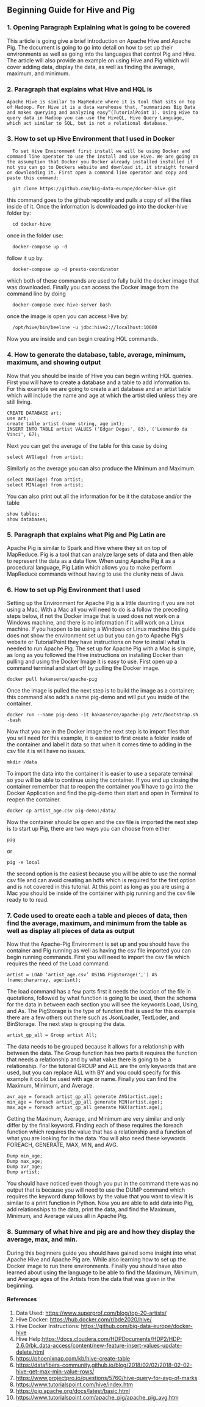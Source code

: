 ## Beginning Guide for Hive and Pig

### 1. Opening Paragraph Explaining what is going to be covered
  This article is going give a brief introduction on Apache Hive and Apache Pig. The document is going to go into detail on how to set up their environments as well as going into the languages that control Pig and Hive. The article will also provide an example on using Hive and Pig which will cover adding data, display the data, as well as finding the average, maximum, and minimum.


### 2. Paragraph that explains what Hive and HQL is
    Apache Hive is similar to MapReduce where it is tool that sits on top of Hadoop. For Hive it is a data warehouse that, “summarizes Big Data and makes querying and analyzing easy”(TutorialPoint 1). Using Hive to query data in Hadoop you can use the HiveQL, Hive Query Language, which act similar to SQL, but is not a relational database. 

### 3. How to set up Hive Environment that I used in Docker
      To set Hive Environment first install we will be using Docker and command line operator to use the install and use Hive. We are going on the assumption that Docker you Docker already installed installed if not you can go to Dockers website and download it, it straight forward on downloading it. First open a command line operator and copy and paste this command:
```
  git clone https://github.com/big-data-europe/docker-hive.git
```
this command goes to the github repostity and pulls a copy of all the files inside of it. Once the information is downloaded go into the docker-hive folder by:
```
  cd docker-hive
```
once in the folder use: 
```
  docker-compose up -d 
```
follow it up by: 
```
  docker-compose up -d presto-coordinator 
```
which both of these commands are used to fully build the docker image that was downloaded. Finally you can access the Docker image from the command line by doing
```
  docker-compose exec hive-server bash
```
once the image is open you can access Hive by: 
```
  /opt/hive/bin/beeline -u jdbc:hive2://localhost:10000
```
Now you are inside and can begin creating HQL commands. </li>
  
### 4. How to generate the database, table, average, minimum, maximum, and showing output
Now that you should be inside of Hive you can begin writing HQL queries. First you will have to create a database and a table to add information to. For this example we are going to create a art database and an artist table which will include the name and age at which the artist died unless they are still living. 
```
CREATE DATABASE art;
use art;
create table artist (name string, age int);
INSERT INTO TABLE artist VALUES ('Edgar Degas', 83), ('Leonardo da Vinci', 67);
```
Next you can get the average of the table for this case by doing
```
select AVG(age) from artist; 
```
Similarly as the average you can also produce the Minimum and Maximum.
```
select MAX(age) from artist; 
select MIN(age) from artist;
```
You can also print out all the information for be it the database and/or the table
```
show tables;
show databases;
```
### 5. Paragraph that explains what Pig and Pig Latin are
Apache Pig is similar to Spark and Hive where they sit on top of MapReduce. Pig is a tool that can analyze large sets of data and then able to represent the data as a data flow. When using Apache Pig it as a procedural language, Pig Latin which allows you to make perform MapReduce commands without having to use the clunky ness of Java.

### 6. How to set up Pig Environment that I used

Setting up the Environment for Apache Pig is a little daunting if you are not using a Mac. With a Mac all you will need to do is a follow the preceding steps below, if not the Docker image that is used does not work on a Windows machine, and there is no information if it will work on a Linux machine. If you happen to be using a Windows or Linux machine this guide does not show the environment set up but you can go to Apache Pig’s website or TutorialPoint they have instructions on how to install what is needed to run Apache Pig. The set up for Apache Pig with a Mac is simple, as long as you followed the Hive instructions on installing Docker than pulling and using the Docker Image it is easy to use. First open up a command terminal and start off by pulling the Docker image. 
```
docker pull hakanserce/apache-pig
```
Once the image is pulled the next step is to build the image as a container; this command also add’s a name pig-demo and will put you inside of the container. 
```
docker run --name pig-demo -it hakanserce/apache-pig /etc/bootstrap.sh -bash
```
Now that you are in the Docker image the next step is to import files that you will need for this example, it is easiest to first create a folder inside of the container and label it data so that when it comes time to adding in the csv file it is will have no issues.
```
mkdir /data
```
To import the data into the container it is easier to use a separate terminal so you will be able to continue using the container. If you end up closing the container remember that to reopen the container you’ll have to go into the Docker Application and find the pig-demo then start and open in Terminal to reopen the container.
```
docker cp artist_age.csv pig-demo:/data/
```
Now the container should be open and the csv file is imported the next step is to start up Pig, there are two ways you can choose from either
```
pig
```
or
```
pig -x local
```
the second option is the easiest because you will be able to use the normal csv file and can avoid creating an hdfs which is required for the first option and is not covered in this tutorial. At this point as long as you are using a Mac you should be inside of the container with pig running and the csv file ready to to read.

### 7. Code used to create each a table and pieces of data, then find the average, maximum, and minimum from the table as well as display all pieces of data as output

Now that the Apache-Pig Environment is set up and you should have the container and Pig running as well as having the csv file imported you can begin running commands. First you will need to import the csv file which requires the need of the Load command.
```
artist = LOAD ‘artist_age.csv’ USING PigStorage(',') AS (name:chararray, age:isnt);
```
The load command has a few parts first it needs the location of the file in quotations, followed by what function is going to be used, then the schema for the data in between each section you will see the keywords Load, Using, and As. The PigStorage is the type of function that is used for this example there are a few others out there such as JsonLoader, TextLoder, and BinStorage. The next step is grouping the data.
```
artist_gp_all = Group artist All;
```
The data needs to be grouped because it allows for a relationship with between the data. The Group function has two parts it requires the function that needs a relationship and by what value there is going to be a relationship. For the tutorial GROUP and ALL are the only keywords that are used, but you can replace ALL with BY and you could specify for this example it could be used with age or name. Finally you can find the Maximum, Minimum, and Average.
```
avr_age = foreach artist_gp_all generate AVG(artist.age);
min_age = foreach artist_gp_all generate MIN(artist.age);
max_age = foreach artist_gp_all generate MAX(artist.age);
```
Getting the Maximum, Average, and Minimum are very similar and only differ by the final keyword. Finding each of these requires the foreach function which requires the value that has a relationship and a function of what you are looking for in the data. You will also need these keywords FOREACH, GENERATE, MAX, MIN, and AVG.
```
Dump min_age;
Dump max_age;
Dump avr_age;
Dump artist;
```
You should have noticed even though you put in the command there was no output that is because you will need to use the DUMP command which requires the keyword dump follows by the value that you want to view it is similar to a print function in Python. Now you are able to add data into Pig, add relationships to the data, print the data, and find the Maximum, Minimum, and Average values all in Apache Pig.

### 8. Summary of what hive and pig are and how they display the average, max, and min. 
During this beginners guide you should have gained some insight into what Apache Hive and Apache Pig are. While also learning how to set up the Docker image to run there environments. Finally you should have also learned about using the language to be able to find the Maximum, Minimum, and Average ages of the Artists from the data that was given in the beginning.



#### References
1. Data Used: https://www.superprof.com/blog/top-20-artists/
2. Hive Docker: https://hub.docker.com/r/bde2020/hive/
3. Hive Docker Instructions: https://github.com/big-data-europe/docker-hive
4. Hive Help:https://docs.cloudera.com/HDPDocuments/HDP2/HDP-2.6.0/bk_data-access/content/new-feature-insert-values-update-delete.html
5. https://phoenixnap.com/kb/hive-create-table
6. https://datafibers-community.github.io/blog/2018/02/02/2018-02-02-hive-get-max-min-value-rows/
7. https://www.projectpro.io/questions/5760/hive-query-for-avg-of-marks
8. https://www.tutorialspoint.com/hive/index.htm
9. https://pig.apache.org/docs/latest/basic.html
10. https://www.tutorialspoint.com/apache_pig/apache_pig_avg.htm
